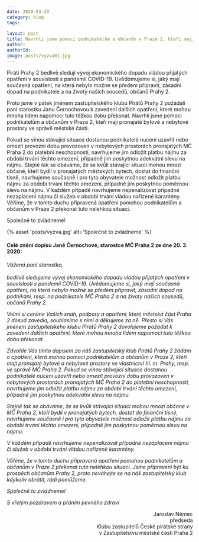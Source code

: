 ```yaml
---
date: 2020-03-20
category: blog
tags:
    
layout: post
title: Navrhli jsme pomoci podnikatelům a občanům v Praze 2, kteří mají pronajaté bytové a nebytové prostory ve správě městské části 
author: 
authorId:  
image: posts/vyzva01.jpg
---
```

Piráti Prahy 2 bedlivě sledují vývoj ekonomického dopadu vládou přijatých opatření v souvislosti s pandemií COVID-19. Uvědomujeme si, jaký mají současná opatření, na která nebylo možné se předem připravit, zásadní dopad na podnikatele a na životy našich sousedů, občanů Prahy 2. 

Proto jsme v pátek jménem zastupitelského klubu Pirátů Prahy 2 požádali paní starostku Janu Černochovou k zavedení dalších opatření, které mohou mnoha lidem napomoci tuto těžkou dobu překonat. Navrhli jsme pomoci podnikatelům a občanům v Praze 2, kteří mají pronajaté bytové a nebytové prostory ve správě městské části.

Pokud se vinou stávající situace dostanou podnikatelé nucení uzavřít nebo omezit provozní dobu provozoven v nebytových prostorách pronajatých MČ Praha 2 do platební neschopnosti, navrhujeme jim odložit platbu nájmu za období trvání těchto omezení, případně jim poskytnou adekvátní slevu na nájmu. Stejně tak se obáváme, že se kvůli stávající situaci mohou mnozí občané, kteří bydlí v pronajatých městských bytech, dostat do finanční tísně, navrhujeme současně i pro tyto obyvatele možnost odložit platbu nájmu za období trvání těchto omezení, případně jim poskytnou poměrnou slevu na nájmu. V každém případě navrhujeme nepenalizovat případné nezaplacení nájmu či služeb v období trvání vládou nařízené karantény. Věříme, že v tomto duchu připravená opatření pomohou podnikatelům a občanům v Praze 2 překonat tuto nelehkou situaci.

Společně to zvládneme! 

{% asset 'posts/vyzva.jpg' alt='Společně to zvládneme' %}

<h4>Celé znění dopisu Janě Černochové, starostce MČ Praha 2 ze dne 20. 3. 2020:</h4>

<i>Vážená paní starostko, 
<br>
<br>bedlivě sledujeme vývoj ekonomického dopadu vládou přijatých opatření v souvislosti s pandemií COVID-19. Uvědomujeme si, jaký mají současná opatření, na která nebylo možné se předem připravit, zásadní dopad na podnikání, resp. na podnikatele MČ Praha 2 a na životy našich sousedů, občanů Prahy 2.</i> 

<i>Velmi si ceníme Vašich snah, podpory a opatření, které městská část Praha 2 dosud zavedla,  souhlasíme s nimi a děkujeme za ně. Přesto si Vás jménem zastupitelského klubu Pirátů Prahy 2 dovolujeme požádat k zavedení dalších opatření, které mohou mnoha lidem napomoci tuto těžkou dobu překonat.</i> 

<i>Zdvořile Vás tímto dopisem za náš zastupitelský klub Pirátů Prahy 2 žádám o opatření, která mohou pomoci podnikatelům a občanům v Praze 2, kteří mají pronajaté bytové a nebytové prostory ve vlastnictví hl. m. Prahy, resp. ve správě MČ Praha 2. 
Pokud se vinou stávající situace dostanou podnikatelé nucení uzavřít nebo omezit provozní dobu provozoven v nebytových prostorách pronajatých MČ Praha 2 do platební neschopnosti, navrhujeme jim odložit platbu nájmu za období trvání těchto omezení, případně jim poskytnou adekvátní slevu na nájmu. </i> 

<i>Stejně tak se obáváme, že se kvůli stávající situaci mohou mnozí občané v MČ Praha 2, kteří bydlí v pronajatých bytech, dostat do finanční tísně, navrhujeme současně i pro tyto obyvatele možnost odložit platbu nájmu za období trvání těchto omezení, případně jim poskytnou poměrnou slevu na nájmu.</i> 

<i>V každém případě navrhujeme nepenalizovat případné nezaplacení nájmu či služeb v období trvání vládou nařízené karantény.</i> 

<i>Věříme, že v tomto duchu připravená opatření pomohou podnikatelům a občanům v Praze 2 překonat tuto nelehkou situaci. 
Jsme připraveni být ku prospěch občanům Prahy 2, proto neváhejte se na náš zastupitelský klub kdykoliv obrátit, rádi pomůžeme.</i> 

<i>Společně to zvládneme! </i> 

<i>S vřelým pozdravem a přáním pevného zdraví</i>

<p align="right">Jaroslav Němec
<br>předseda 
<br>Klubu zastupitelů České pirátské strany 
<br>v Zastupitelstvu městské části Praha 2</p>



